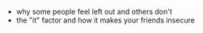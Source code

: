 - why some people feel left out and others don't
- the "it" factor and how it makes your friends insecure
